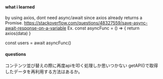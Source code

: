 #### what i learned

by using axios, dont need async/await since axios already returns a Promise.
https://stackoverflow.com/questions/48327559/save-async-await-response-on-a-variable
Ex.
const asyncFunc = () => {
  return axios(data)
}

const users = await asyncFunc()


#### questions
コンテンツ並び替えの際に再度apiを叩く処理しか思いつかない
getAPI()で取得したデータを再利用する方法はあるか。